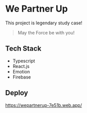 # We Partner Up

This project is legendary study case!

> May the Force be with you!

## Tech Stack

- Typescript
- React.js
- Emotion
- Firebase

## Deploy

https://wepartnerup-7e51b.web.app/
